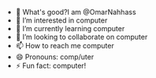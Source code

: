- 👋 What's good?I am @OmarNahhass
- 👀 I’m interested in computer
- 🌱 I’m currently learning computer
- 💞️ I’m looking to collaborate on computer
- 📫 How to reach me computer
- 😄 Pronouns: comp/uter
- ⚡ Fun fact: computer!

<!---
OmarNahhass/OmarNahhass is a ✨ special ✨ repository because its `README.md` (this file) appears on your GitHub profile.
You can click the Preview link to take a look at your changes.
--->
